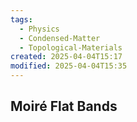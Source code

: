 ```yaml
---
tags:
  - Physics
  - Condensed-Matter
  - Topological-Materials
created: 2025-04-04T15:17
modified: 2025-04-04T15:35
---
```


## Moiré Flat Bands
